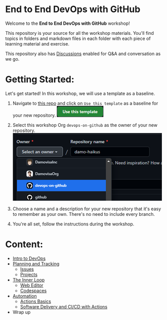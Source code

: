 # End to End DevOps with GitHub

Welcome to the **End to End DevOps with GitHub** workshop!

This repository is your source for all the workshop materials. You'll find topics in folders and markdown files in each folder with each piece of learning material and exercise.

This repository also has [Discussions](https://github.com/devops-on-github/workshop/discussions) enabled for Q&A and conversation as we go.

# Getting Started:
Let's get started! In this workshop, we will use a template as a baseline.

1. Navigate to [this repo](https://github.com/github/haikus-for-codespaces) and click on `Use this template` as a baseline for your new repository. ![Use this Template](images/use-template.png)

2. Select this workshop Org `devops-on-github` as the owner of your new repository.
![devops-on-github should be the owner](images/in-org.png)

3. Choose a name and a description for your new repository that it's easy to remember as your own.
There's no need to include every branch.

4. You're all set, follow the instructions during the workshop.

# Content: 
- [Intro to DevOps](1-Intro-to-DevOps/)
- [Planning and Tracking](2-Planning-and-Tracking/)
  - [Issues](2-Planning-and-Tracking/2.1-GitHub-Issues/)
  - [Projects](2-Planning-and-Tracking/2.2-Projects/)
- [The Inner Loop](3-The-Inner-Loop/)
  - [Web Editor](3-The-Inner-Loop/3.1-Web-Editor/)
  - [Codespaces](3-The-Inner-Loop/3.2-Codespaces/)
- [Automation](4-Automation/)
  - [Actions Basics](4-Automation/4.1-Actions-Basics/)
  - [Software Delivery and CI/CD with Actions](4-Automation/4.2-Software-Delivery-CICD/)
- Wrap up
